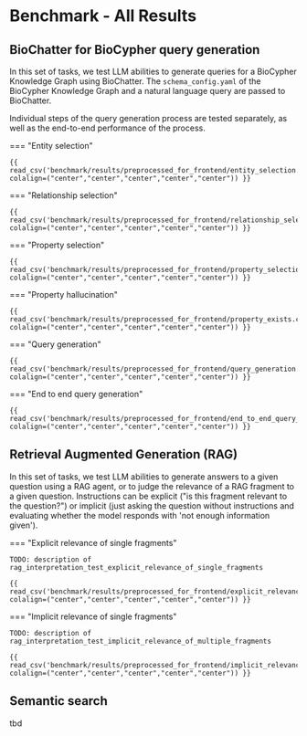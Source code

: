 # Benchmark - All Results

## BioChatter for BioCypher query generation

In this set of tasks, we test LLM abilities to generate queries for a BioCypher Knowledge Graph using BioChatter.
The `schema_config.yaml` of the BioCypher Knowledge Graph and a natural language query are passed to BioChatter.

Individual steps of the query generation process are tested separately, as well as the end-to-end performance of the process.

=== "Entity selection"

    {{ read_csv('benchmark/results/preprocessed_for_frontend/entity_selection.csv', colalign=("center","center","center","center","center")) }}

=== "Relationship selection"

    {{ read_csv('benchmark/results/preprocessed_for_frontend/relationship_selection.csv', colalign=("center","center","center","center","center")) }}

=== "Property selection"

    {{ read_csv('benchmark/results/preprocessed_for_frontend/property_selection.csv', colalign=("center","center","center","center","center")) }}

=== "Property hallucination"

    {{ read_csv('benchmark/results/preprocessed_for_frontend/property_exists.csv', colalign=("center","center","center","center","center")) }}

=== "Query generation"

    {{ read_csv('benchmark/results/preprocessed_for_frontend/query_generation.csv', colalign=("center","center","center","center","center")) }}

=== "End to end query generation"

    {{ read_csv('benchmark/results/preprocessed_for_frontend/end_to_end_query_generation.csv', colalign=("center","center","center","center","center")) }}

## Retrieval Augmented Generation (RAG)

In this set of tasks, we test LLM abilities to generate answers to a given question using a RAG agent, or to judge the relevance of a RAG fragment to a given question.
Instructions can be explicit ("is this fragment relevant to the question?") or implicit (just asking the question without instructions and evaluating whether the model responds with 'not enough information given').

=== "Explicit relevance of single fragments"

    TODO: description of rag_interpretation_test_explicit_relevance_of_single_fragments

    {{ read_csv('benchmark/results/preprocessed_for_frontend/explicit_relevance_of_single_fragments.csv', colalign=("center","center","center","center","center")) }}

=== "Implicit relevance of single fragments"

    TODO: description of rag_interpretation_test_implicit_relevance_of_multiple_fragments

    {{ read_csv('benchmark/results/preprocessed_for_frontend/implicit_relevance_of_multiple_fragments.csv', colalign=("center","center","center","center","center")) }}

## Semantic search

tbd
